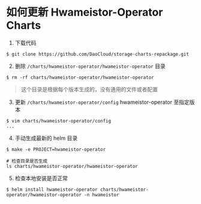 # 如何更新 Hwameistor-Operator Charts
1. 下载代码
```shell
$ git clone https://github.com/DaoCloud/storage-charts-repackage.git
```

2. 删除 `/charts/hwameistor-operator/hwameistor-operator` 目录
```shell
$ rm -rf charts/hwameistor-operator/hwameistor-operator
```
> 这个目录是根据每个版本生成的，没有通用的文件或者配置

3. 更新 `/charts/hwameistor-operator/config` hwameistor-operator 至指定版本
```shell
$ vim charts/hwameistor-operator/config
...
```

4. 手动生成最新的 helm 目录
```shell
$ make -e PROJECT=hwameistor-operator

# 检查目录是否生成
ls charts/hwameistor-operator/hwameistor-operator
```

5. 检查本地安装是否正常
```shell
$ helm install hwameistor-operator charts/hwameistor-operator/hwameistor-operator -n hwameistor
```